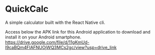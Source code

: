 # QuickCalc

A simple calculator built with the React Native cli.

Access below the APK link for this Android application to download and install it on your Android smartphone.
https://drive.google.com/file/d/11gKmUd-I9caBQm4FIAFNUOjWQ3MCs2gc/view?usp=drive_link
